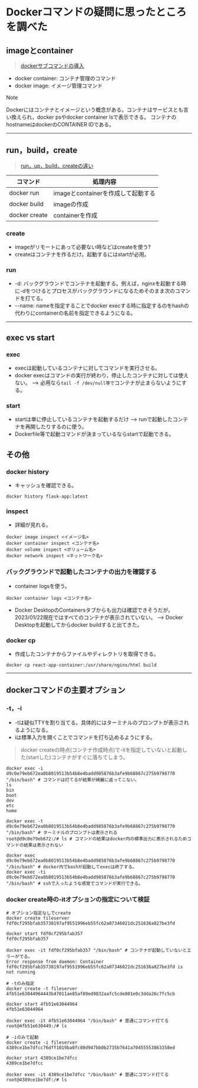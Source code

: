 # Dockerコマンドの疑問に思ったところを調べた

## imageとcontainer
>
> [dockerサブコマンドの導入](https://qiita.com/zembutsu/items/6e1ad18f0d548ce6c266)

- docker container: コンテナ管理のコマンド
- docker image: イメージ管理コマンド

> [!NOTE]
> Dockerにはコンテナとイメージという概念がある。コンテナはサービスとも言い換えられ，docker psやdocker container lsで表示できる。
> コンテナのhostnameはdockerのCONTAINER IDである。

---

## run，build，create
>
> [run，up，build，createの違い](https://prograshi.com/platform/docker/difference-among-docker-compose-run-up-build-and-create/)

|コマンド     |処理内容                          |
|-------------|----------------------------------|
|docker run   |imageとcontainerを作成して起動する|
|docker build |imageの作成                       |
|docker create|containerを作成                   |

### create

- imageがリモートにあって必要ない時などはcreateを使う?
- createはコンテナを作るだけ。起動するにはstartが必用。

### run

- -d: バックグラウンドでコンテナを起動する。例えば，nginxを起動する時に-dをつけるとプロセスがバックグラウンドになるためそのまま次のコマンドを打てる。
- --name: nameを指定することでdocker execする時に指定するのをhashの代わりにcontainerの名前を指定できるようになる。

---

## exec vs start

### exec

- execは起動しているコンテナに対してコマンドを実行させる。
- docker execはコマンドの実行が終わり，停止したコンテナに対しては使えない。 --> 必用なら`tail -f /dev/null等で`コンテナが止まらないようにする。

### start

- startは単に停止しているコンテナを起動するだけ --> runで起動したコンテナを再開したりするのに使う。
- Dockerfile等で起動コマンドが決まっているならstartで起動できる。

## その他

### docker history

- キャッシュを確認できる。

```shell
docker history flask-app:latest
```

### inspect

- 詳細が見れる。

```shell
docker image inspect <イメージ名>
docker container inspect <コンテナ名>
docker volume inspect <ボリューム名>
docker network inspect <ネットワーク名>
```

### バックグラウンドで起動したコンテナの出力を確認する

- container logsを使う。

```shell
docker container logs <コンテナ名>
```

- Docker DesktopのContainersタブからも出力は確認できそうだが，2023/01/22現在ではすべてのコンテナが表示されていない。 --> Docker Desktopを起動してからdocker buildすると出てきた。

### docker cp

- 作成したコンテナからファイルやディレクトリを取得できる。

```shell
docker cp react-app-container:/usr/share/nginx/html build
```

---

## dockerコマンドの主要オプション

### -t，-i

- -tは疑似TTYを割り当てる。具体的にはターミナルのプロンプトが表示されるようになる。
- iは標準入力を開くことでコマンドを打ち込めるようにする。

> docker createの時点(コンテナ作成時点)で-itを指定していないと起動した(startした)コンテナがすぐに落ちてしまう。

```shell
docker exec -i d9c0e79eb672ea0b8019513b54b8e4badd985876b3afe9b68867c275b9798770 "/bin/bash" # コマンドは打てるが結果が綺麗に返ってこない。
ls
bin
boot
dev
etc
home

docker exec -t d9c0e79eb672ea0b8019513b54b8e4badd985876b3afe9b68867c275b9798770 "/bin/bash" # ターミナルのプロンプトは表示される
root@d9c0e79eb672:/# ls # コマンドの結果はdocker内の標準出力に表示されるためコマンドの結果は表示されない

docker exec d9c0e79eb672ea0b8019513b54b8e4badd985876b3afe9b68867c275b9798770 "/bin/bash" # docker内でbashが起動してexecは終了する。
docker exec -ti d9c0e79eb672ea0b8019513b54b8e4badd985876b3afe9b68867c275b9798770 "/bin/bash" # sshで入ったような感覚でコマンドが実行できる。
```

### docker create時の-itオプションの指定について検証

```shell
# オプション指定なしでcreate
docker create fileserver
fdf0cf295bfab35738197af9551996eb55fc62a07346021dc251636a827be3fd

docker start fdf0cf295bfab357
fdf0cf295bfab357

docker exec -it fdf0cf295bfab357 "/bin/bash" # コンテナが起動していないとエラーがでる。
Error response from daemon: Container fdf0cf295bfab35738197af9551996eb55fc62a07346021dc251636a827be3fd is not running

# -tのみ指定
docker create -t fileserver
4fb51e63044964443b47011ae85af89ed9832aafc5cde801e0c3dda26c7fc5cb

docker start 4fb51e63044964
4fb51e63044964

docker exec -it 4fb51e63044964 "/bin/bash" # 普通にコマンド打てる
root@4fb51e630449:/# ls

# -iのみで起動
docker create -i fileserver
4389ce1be7dfcc76dff1019ba0fc80d947bb0b2735b7641a70455553863358ed

docker start 4389ce1be7dfcc
4389ce1be7dfcc

docker exec -it 4389ce1be7dfcc "/bin/bash" # 普通にコマンド打てる
root@4389ce1be7df:/# ls
```
